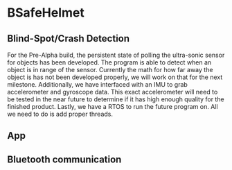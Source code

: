 # BSafeHelmet

## Blind-Spot/Crash Detection
For the Pre-Alpha build, the persistent state of polling the ultra-sonic sensor for objects has been developed. The program is able to detect when an object is in range of the sensor. Currently the math for how far away the object is has not been developed properly, we will work on that for the next milestone. Additionally, we have interfaced with an IMU to grab accelerometer and gyroscope data. This exact accelerometer will need to be tested in the near future to determine if it has high enough quality for the finished product. Lastly, we have a RTOS to run the future program on. All we need to do is add proper threads.

## App


## Bluetooth communication
